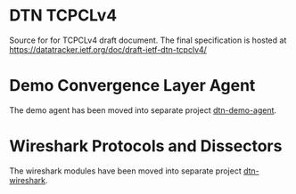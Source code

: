# DTN TCPCLv4

Source for for TCPCLv4 draft document.
The final specification is hosted at <https://datatracker.ietf.org/doc/draft-ietf-dtn-tcpclv4/>

# Demo Convergence Layer Agent

The demo agent has been moved into separate project [dtn-demo-agent](https://github.com/BSipos-RKF/dtn-demo-agent).

# Wireshark Protocols and Dissectors

The wireshark modules have been moved into separate project [dtn-wireshark](https://github.com/BSipos-RKF/dtn-wireshark).
